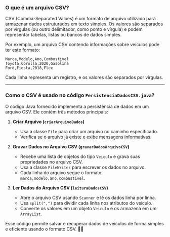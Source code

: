 ### O que é um arquivo CSV?
CSV (Comma-Separated Values) é um formato de arquivo utilizado para armazenar dados estruturados em texto simples. Os valores são separados por vírgulas (ou outro delimitador, como ponto e vírgula) e podem representar tabelas, listas ou bancos de dados simples.

Por exemplo, um arquivo CSV contendo informações sobre veículos pode ter este formato:
```
Marca,Modelo,Ano,Combustivel
Toyota,Corolla,2020,Gasolina
Ford,Fiesta,2018,Flex
```
Cada linha representa um registro, e os valores são separados por vírgulas.

---

### Como o CSV é usado no código `PersistenciaDadosCSV.java`?
O código Java fornecido implementa a persistência de dados em um arquivo CSV. Ele contém três métodos principais:

1. **Criar Arquivo (`criarArquivoDados`)**  
   - Usa a classe `File` para criar um arquivo no caminho especificado.
   - Verifica se o arquivo já existe e exibe mensagens informativas.

2. **Gravar Dados no Arquivo CSV (`gravarDadosArquivoCSV`)**  
   - Recebe uma lista de objetos do tipo `Veiculo` e grava suas propriedades no arquivo CSV.
   - Usa a classe `FileWriter` para escrever os dados no arquivo.
   - Cada linha do arquivo segue o formato: `marca,modelo,ano,combustivel`.

3. **Ler Dados do Arquivo CSV (`leituraDadosCSV`)**  
   - Abre o arquivo CSV usando `Scanner` e lê os dados linha por linha.
   - Usa `split(",")` para dividir cada linha nos atributos do veículo.
   - Converte os valores em um objeto `Veiculo` e os armazena em um `ArrayList`.

Esse código permite salvar e recuperar dados de veículos de forma simples e eficiente usando o formato CSV. 🚗📄